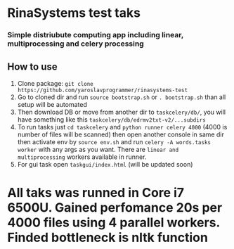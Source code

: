 # RinaSystems test taks

### Simple distriubute computing app including linear, multiprocessing and celery processing

## How to use
1. Clone package:
   `git clone https://github.com/yaroslavprogrammer/rinasystems-test`
2. Go to cloned dir and run `source bootstrap.sh` or `. bootstrap.sh` than all setup will be automated
3. Then download DB or move from another dir to `taskcelery/db/`, you will have something like this `taskcelery/db/edrmv2txt-v2/...subdirs`
4. To run tasks just `cd taskcelery` and `python runner celery 4000` (4000 is number of files will be scanned) then open another console in same dir then activate env by `source env.sh` and run `celery -A words.tasks worker` with any args as you want. There are `linear and multiprocessing` workers available in runner.
5. For gui task open `taskgui/index.html` (will be updated soon)

# All taks was runned in Core i7 6500U. Gained perfomance 20s per 4000 files using 4 parallel workers. Finded bottleneck is nltk function
